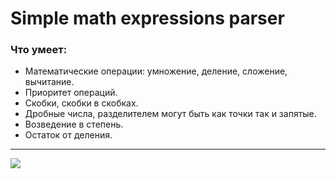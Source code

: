 # Simple math expressions parser
### Что умеет:

- Математические операции: умножение, деление, сложение, вычитание.
- Приоритет операций. 
- Скобки, скобки в скобках.
- Дробные числа, разделителем могут быть как точки так и запятые.
- Возведение в степень.
- Остаток от деления.
_______
![](https://i.imgur.com/k4UrfF3.jpeg)


